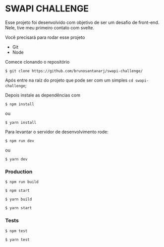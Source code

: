 # SWAPI CHALLENGE

Esse projeto foi desenvolvido com objetivo de ser um desafio de front-end.
Nele, tive meu primeiro contato com svelte.

Você precisará para rodar esse projeto
* Git
* Node

Comece clonando o repositório
```
$ git clone https://github.com/brunosantanarj/swapi-challenge/
```

Após entre na raíz do projeto que pode ser com um simples `cd swapi-challenge`;

Depois instale as dependências com

```
$ npm install
```

ou

```
$ yarn install
```

Para levantar o servidor de desenvolvimento rode:

```
$ npm run dev 
```

ou

```
$ yarn dev
```


### Production

```
$ npm run build
```
```
$ npm start
```

```
$ yarn build
```
```
$ yarn start
```


### Tests

```
$ npm test
```

```
$ yarn test
```



